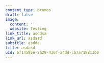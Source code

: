 ```yaml
---
content_type: promos
draft: false
image:
  content: ''
  website: Testing
link_title: asddsa
link_url: asdasd
subtitle: asdda
title: asdasd
uid: 6f14585e-2a29-436f-a4dd-cb7a718813b0
---
```


